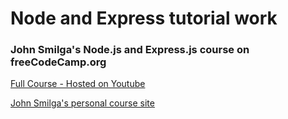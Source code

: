 # Node and Express tutorial work

### John Smilga's Node.js and Express.js course on freeCodeCamp.org

[Full Course - Hosted on Youtube](https://www.youtube.com/watch?v=Oe421EPjeBE)

[John Smilga's personal course site](https://www.johnsmilga.com/)
